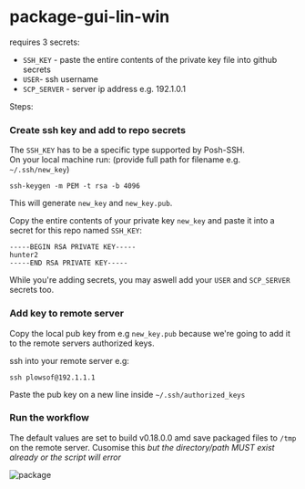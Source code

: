 # package-gui-lin-win


requires 3 secrets:
- `SSH_KEY` - paste the entire contents of the private key file into github secrets
- `USER`- ssh username
- `SCP_SERVER` - server ip address e.g. 192.1.0.1

Steps:
### Create ssh key and add to repo secrets
The `SSH_KEY` has to be a specific type supported by Posh-SSH.    
On your local machine run: (provide full path for filename e.g. `~/.ssh/new_key`)
```
ssh-keygen -m PEM -t rsa -b 4096
```
This will generate `new_key` and `new_key.pub`. 

Copy the entire contents of your private key `new_key` and paste it into a secret for this repo named `SSH_KEY`:

```
-----BEGIN RSA PRIVATE KEY-----
hunter2
-----END RSA PRIVATE KEY-----

```

While you're adding secrets, you may aswell add your `USER` and `SCP_SERVER` secrets too.

### Add key to remote server

Copy the local pub key from e.g `new_key.pub` because we're going to add it to the remote servers authorized keys.

ssh into your remote server e.g:
```
ssh plowsof@192.1.1.1
```

Paste the pub key on a new line inside `~/.ssh/authorized_keys` 

### Run the workflow
The default values are set to build v0.18.0.0 amd save packaged files to `/tmp` on the remote server. Cusomise this _but the directory/path MUST exist already or the script will error_    

![package](https://user-images.githubusercontent.com/77655812/179846501-00a21098-cda9-4517-b615-28ece442184a.png)
